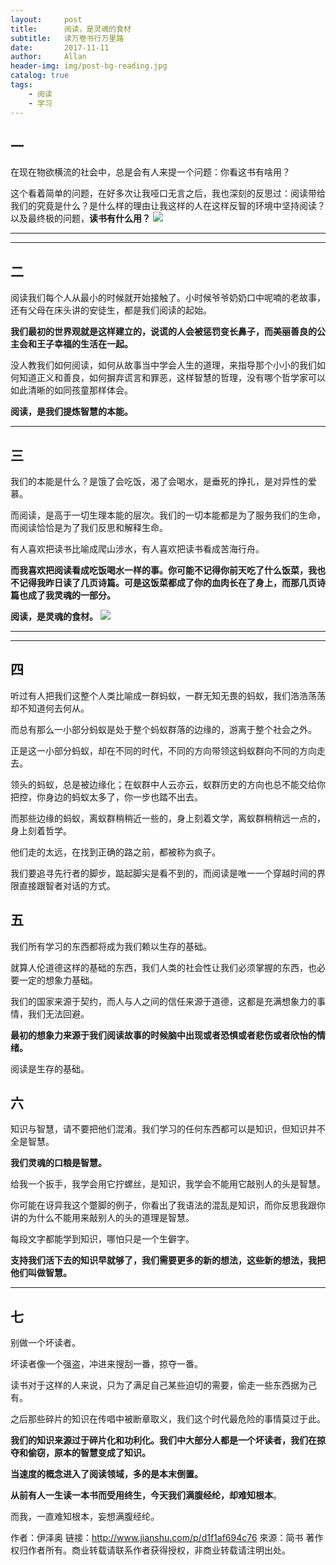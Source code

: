 ```yaml
---
layout:     post
title:      阅读，是灵魂的食材
subtitle:   读万卷书行万里路
date:       2017-11-11
author:     Allan
header-img: img/post-bg-reading.jpg
catalog: true
tags:
    - 阅读
    - 学习
---
```

## 一 ##

在现在物欲横流的社会中，总是会有人来提一个问题：你看这书有啥用？

这个看着简单的问题，在好多次让我哑口无言之后，我也深刻的反思过：阅读带给我们的究竟是什么？是什么样的理由让我这样的人在这样反智的环境中坚持阅读？以及最终极的问题，**读书有什么用？**
![](http://upload-images.jianshu.io/upload_images/5315674-811352a3fd17ab39.jpg)


----------

----------

## 二 ##

阅读我们每个人从最小的时候就开始接触了。小时候爷爷奶奶口中呢喃的老故事，还有父母在床头讲的安徒生，都是我们阅读的起始。

**我们最初的世界观就是这样建立的，说谎的人会被惩罚变长鼻子，而美丽善良的公主会和王子幸福的生活在一起。**

没人教我们如何阅读，如何从故事当中学会人生的道理，来指导那个小小的我们如何知道正义和善良，如何摒弃谎言和罪恶，这样智慧的哲理，没有哪个哲学家可以如此清晰的如同孩童那样体会。

**阅读，是我们提炼智慧的本能。**


----------
## 三 ##

我们的本能是什么？是饿了会吃饭，渴了会喝水，是垂死的挣扎，是对异性的爱慕。

而阅读，是高于一切生理本能的层次。我们的一切本能都是为了服务我们的生命，而阅读恰恰是为了我们反思和解释生命。

有人喜欢把读书比喻成爬山涉水，有人喜欢把读书看成苦海行舟。

**而我喜欢把阅读看成吃饭喝水一样的事。你可能不记得你前天吃了什么饭菜，我也不记得我昨日读了几页诗篇。可是这饭菜都成了你的血肉长在了身上，而那几页诗篇也成了我灵魂的一部分。**

**阅读，是灵魂的食材。**
![](http://upload-images.jianshu.io/upload_images/5315674-c7dc7f19fd2a3fd2.jpg)

----------

----------
## 四 ##

听过有人把我们这整个人类比喻成一群蚂蚁，一群无知无畏的蚂蚁，我们浩浩荡荡却不知道何去何从。

而总有那么一小部分蚂蚁是处于整个蚂蚁群落的边缘的，游离于整个社会之外。

正是这一小部分蚂蚁，却在不同的时代，不同的方向带领这蚂蚁群向不同的方向走去。

领头的蚂蚁，总是被边缘化；在蚁群中人云亦云，蚁群历史的方向也总不能交给你把控，你身边的蚂蚁太多了，你一步也踏不出去。

而那些边缘的蚂蚁，离蚁群稍稍近一些的，身上刻着文学，离蚁群稍稍远一点的，身上刻着哲学。

他们走的太远，在找到正确的路之前，都被称为疯子。

我们要追寻先行者的脚步，踮起脚尖是看不到的，而阅读是唯一一个穿越时间的界限直接跟智者对话的方式。

## 五 ##

我们所有学习的东西都将成为我们赖以生存的基础。

就算人伦道德这样的基础的东西，我们人类的社会性让我们必须掌握的东西，也必要一定的想象力基础。

我们的国家来源于契约，而人与人之间的信任来源于道德，这都是充满想象力的事情，我们无法回避。

**最初的想象力来源于我们阅读故事的时候脑中出现或者恐惧或者悲伤或者欣怡的情绪。**

阅读是生存的基础。

## 六 ##

知识与智慧，请不要把他们混淆。我们学习的任何东西都可以是知识，但知识并不全是智慧。

**我们灵魂的口粮是智慧。**

给我一个扳手，我学会用它拧螺丝，是知识，我学会不能用它敲别人的头是智慧。

你可能在讶异我这个蹩脚的例子，你看出了我语法的混乱是知识，而你反思我跟你讲的为什么不能用来敲别人的头的道理是智慧。

每段文字都能学到知识，哪怕只是一个生僻字。

**支持我们活下去的知识早就够了，我们需要更多的新的想法，这些新的想法，我把他们叫做智慧。**

----------

## 七 ##

别做一个坏读者。

坏读者像一个强盗，冲进来搜刮一番，掠夺一番。

读书对于这样的人来说，只为了满足自己某些迫切的需要，偷走一些东西据为己有。

之后那些碎片的知识在传唱中被断章取义，我们这个时代最危险的事情莫过于此。

**我们的知识来源过于碎片化和功利化。我们中大部分人都是一个坏读者，我们在掠夺和偷窃，原本的智慧变成了知识。**

**当速度的概念进入了阅读领域，多的是本末倒置。**

**从前有人一生读一本书而受用终生，今天我们满腹经纶，却难知根本**。

而我，一直难知根本，妄想满腹经纶。

作者：伊泽奥
链接：http://www.jianshu.com/p/d1f1af694c76
來源：简书
著作权归作者所有。商业转载请联系作者获得授权，非商业转载请注明出处。

